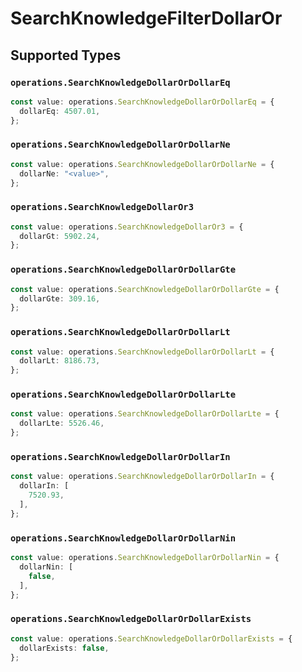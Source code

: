 # SearchKnowledgeFilterDollarOr


## Supported Types

### `operations.SearchKnowledgeDollarOrDollarEq`

```typescript
const value: operations.SearchKnowledgeDollarOrDollarEq = {
  dollarEq: 4507.01,
};
```

### `operations.SearchKnowledgeDollarOrDollarNe`

```typescript
const value: operations.SearchKnowledgeDollarOrDollarNe = {
  dollarNe: "<value>",
};
```

### `operations.SearchKnowledgeDollarOr3`

```typescript
const value: operations.SearchKnowledgeDollarOr3 = {
  dollarGt: 5902.24,
};
```

### `operations.SearchKnowledgeDollarOrDollarGte`

```typescript
const value: operations.SearchKnowledgeDollarOrDollarGte = {
  dollarGte: 309.16,
};
```

### `operations.SearchKnowledgeDollarOrDollarLt`

```typescript
const value: operations.SearchKnowledgeDollarOrDollarLt = {
  dollarLt: 8186.73,
};
```

### `operations.SearchKnowledgeDollarOrDollarLte`

```typescript
const value: operations.SearchKnowledgeDollarOrDollarLte = {
  dollarLte: 5526.46,
};
```

### `operations.SearchKnowledgeDollarOrDollarIn`

```typescript
const value: operations.SearchKnowledgeDollarOrDollarIn = {
  dollarIn: [
    7520.93,
  ],
};
```

### `operations.SearchKnowledgeDollarOrDollarNin`

```typescript
const value: operations.SearchKnowledgeDollarOrDollarNin = {
  dollarNin: [
    false,
  ],
};
```

### `operations.SearchKnowledgeDollarOrDollarExists`

```typescript
const value: operations.SearchKnowledgeDollarOrDollarExists = {
  dollarExists: false,
};
```

